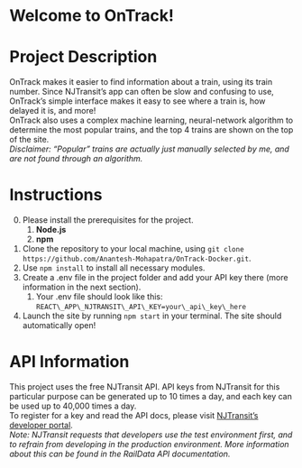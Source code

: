 # Welcome to OnTrack\!

# Project Description

OnTrack makes it easier to find information about a train, using its train number. Since NJTransit’s app can often be slow and confusing to use, OnTrack’s simple interface makes it easy to see where a train is, how delayed it is, and more\!  
OnTrack also uses a complex machine learning, neural-network algorithm to determine the most popular trains, and the top 4 trains are shown on the top of the site.  
*Disclaimer: “Popular” trains are actually just manually selected by me, and are not found through an algorithm.*

# Instructions

0. Please install the prerequisites for the project.  
   1. **Node.js**  
   2. **npm**  
1. Clone the repository to your local machine, using `git clone https://github.com/Anantesh-Mohapatra/OnTrack-Docker.git`.  
2. Use `npm install` to install all necessary modules.  
3. Create a .env file in the project folder and add your API key there (more information in the next section).  
   1. Your .env file should look like this: `REACT\_APP\_NJTRANSIT\_API\_KEY=your\_api\_key\_here`  
4. Launch the site by running `npm start` in your terminal. The site should automatically open\!

# API Information

This project uses the free NJTransit API. API keys from NJTransit for this particular purpose can be generated up to 10 times a day, and each key can be used up to 40,000 times a day.  
To register for a key and read the API docs, please visit [NJTransit’s developer portal](https://developer.njtransit.com/registration/docs).  
*Note: NJTransit requests that developers use the test environment first, and to refrain from developing in the production environment. More information about this can be found in the RailData API documentation.*